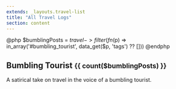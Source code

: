 ```yaml
---
extends: _layouts.travel-list
title: "All Travel Logs"
section: content
---
```

@php
    $bumblingPosts = $travel->filter(fn ($p) => in_array('#bumbling_tourist', data_get($p, 'tags') ?? []))
@endphp
<section class="accent content">
    <div class="container">
        <h2>Bumbling Tourist <small class="extra dot">{{ count($bumblingPosts) }}</small></h2>
        <p>A satirical take on travel in the voice of a bumbling tourist.</p>
        <x-travel-list :travel-logs="$bumblingPosts" />
    </div>
</section>

